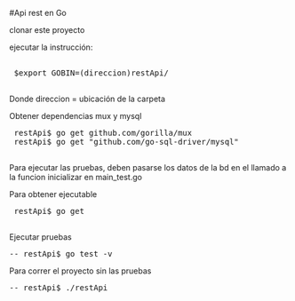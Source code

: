 #Api rest en Go

clonar este proyecto 

ejecutar la instrucción:
<div class="highlight highlight-source-shell">
 <pre> 
 $export GOBIN=(direccion)restApi/
 </pre>
</div>
Donde direccion = ubicación de la carpeta

Obtener dependencias mux y mysql
<div class="highlight highlight-source-shell">
 <pre>
 restApi$ go get github.com/gorilla/mux
 restApi$ go get "github.com/go-sql-driver/mysql"
 </pre>
</div>

Para ejecutar las pruebas, deben pasarse los datos de la bd en el llamado a la funcion inicializar en main_test.go

Para obtener ejecutable
<div class="highlight highlight-source-shell">
 <pre>
 restApi$ go get 
 </pre>
</div>

Ejecutar pruebas
<div class="highlight highlight-source-shell">
 <pre>
-- restApi$ go test -v
</pre>
</div>

Para correr el proyecto sin las pruebas
 <div class="highlight highlight-source-shell">
 <pre>
-- restApi$ ./restApi
</pre>
</div>
